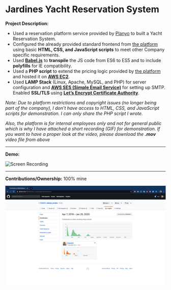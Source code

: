 # Jardines Yacht Reservation System

**Project Description:** 
* Used a reservation platform service provided by [Planyo](https://www.planyo.com/) to built a Yacht Reservation System.
* Configured the already provided standard frontend from [the platform](https://www.planyo.com/) using basic **HTML, CSS, and JavaScript scripts** to meet other Company specific requirements.
* Used **[Babel.js](https://babeljs.io/)** to **transpile** the JS code from ES6 to ES5 and to include **polyfills** for IE compatibility.
* Used  a **PHP script** to extend the pricing logic provided by [the platform](https://www.planyo.com/) and hosted it on **[AWS EC2](https://aws.amazon.com/ec2/)**.
* Used **LAMP Stack** (Linux, Apache, MySQL, and PHP) for server configuration and **[AWS SES (Simple Email Service)](https://aws.amazon.com/ses/)** for setting up SMTP. Enabled **SSL/TLS** using **[Let’s Encrypt Certificate Authority](https://letsencrypt.org/)**.

*Note: Due to platform restrictions and copyright issues (no longer being part of the company), I don't have access to HTML, CSS, and JavaScript scripts for demonstration. I can only share the PHP script I wrote.*

*Also, the platform is for internal employees only and not for general public which is why I have attached a short recording  (GIF) for demonstration. If you want to have a proper look at the video, please download the **.mov** video file from above*

---

**Demo:**

![Screen Recording](https://github.com/Ebbi53/past_projects_demos/blob/master/4.%20Yacht%20Reservation%20System/Screen%20Recording%202020-01-24%20at%208.25.00%20PM.gif)

---

**Contributions/Ownership:** 100% mine

![Screen Capture](https://github.com/Ebbi53/past_projects_demos/blob/master/4.%20Yacht%20Reservation%20System/Screenshot%202020-01-25%20at%201.50.49%20AM.png)
